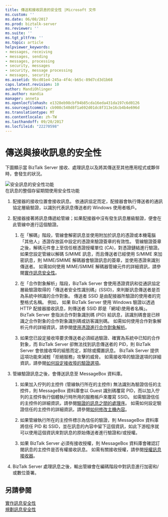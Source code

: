 ```yaml
---
title: 傳送和接收訊息的安全性 |Microsoft 文件
ms.custom: ''
ms.date: 06/08/2017
ms.prod: biztalk-server
ms.reviewer: ''
ms.suite: ''
ms.tgt_pltfrm: ''
ms.topic: article
helpviewer_keywords:
- messages, receiving
- messages, sending
- messages, processing
- security, messages
- security, message processing
- messages, security
ms.assetid: 9bcd01e4-245a-4f4c-b65c-89d7cd3d1b68
caps.latest.revision: 10
author: MandiOhlinger
ms.author: mandia
manager: anneta
ms.openlocfilehash: e1328eb98cbf94b85cda16eda431da197c6d0126
ms.sourcegitcommit: cb908c540d8f1a692d01dc8f313e16cb4b4e696d
ms.translationtype: MT
ms.contentlocale: zh-TW
ms.lasthandoff: 09/20/2017
ms.locfileid: "22270598"
---
```

# <a name="security-for-sending-and-receiving-messages"></a>傳送與接收訊息的安全性
下圖顯示當 BizTalk Server 接收、處理訊息以及將其傳送至其他應用程式或夥伴時，會發生的狀況。  
  
 ![安全訊息的安全性功能](../core/media/ebiz-plan-secoverview.gif "ebiz_plan_secoverview")  
在訊息的整個存留期間使用安全性功能  
  
1.  配接器的接收位置會接收訊息。 依通訊協定而定，配接器會執行傳送者的通訊協定層級驗證，以識別代表訊息傳送者的 Windows 使用者帳戶。  
  
2.  配接器接著將訊息傳遞給管線；如果配接器中沒有發生訊息層級驗證，便會在此管線中進行這個驗證。  
  
    1.  在「解碼」階段，管線會解密訊息並使用附加於訊息的憑證或本機電腦「其他人」憑證存放區中設定的憑證來驗證簽章的有效性。 管線驗證簽章之後，解碼元件會上至信任根憑證授權單位 (CA)，對憑證鏈結進行驗證。 如果您設定管線以解碼 S/MIME 訊息，而且傳送者已經使用 S/MIME 來加密訊息，則 MIME/SMIME 解碼器會驗證訊息的簽章，並使用憑證來識別傳送者。 如需如何使用 MIME/SMIME 解碼器管線元件的詳細資訊，請參閱[實作訊息安全性](../core/implementing-message-security.md)。  
  
    2.  在「合作對象解析」階段，BizTalk Server 會使用憑證資訊和從通訊協定層級驗證取得的「傳送者安全性識別碼」(SSID)，來判斷訊息傳送者是否為系統中辨識的合作對象。 傳送者 SSID 是由配接器所驗證的使用者的完整格式名稱。 例如， 如果 BizTalk Server 使用 Windows 驗證以透過 HTTP 配接器接收訊息，則傳送者 SSID 即是「網域\使用者名稱」。 BizTalk Server 會指派合作對象識別碼 (PID) 給訊息，該識別碼會是已辨識之合作對象的合作對象識別碼或訪客識別碼。 如需如何使用合作對象解析元件的詳細資訊，請參閱[使用憑證進行合作對象解析](../core/using-certificates-for-party-resolution.md)。  
  
    3.  如果您已設定接收埠要求傳送者必須經過驗證、確實為系統中已知的合作對象，而 BizTalk Server 卻無法找到訊息傳送者的 PID，則 BizTalk Server 會依接收埠的組態而定，卸除或擱置訊息。 BizTalk Server 提供這項功能來減輕「拒絕服務」攻擊的威脅。 如需接收埠的驗證選項的詳細資訊，請參閱[如何設定接收埠的驗證選項](../core/how-to-configure-authentication-options-for-a-receive-port.md)。  
  
3.  管線驗證訊息之後，會傳送訊息至 MessageBox 資料庫。  
  
    1.  如果加入佇列的主控件 (管線執行所在的主控件) 無法識別為驗證信任的主控件，則 MessageBox 資料庫會以 Guest 識別碼覆寫 PID，而以加入佇列的主控件執行個體執行時所用的服務帳戶來覆寫 SSID。 如需驗證信任的主控件的詳細資訊，請參閱[驗證的訊息之間的處理序](../core/authentication-of-messages-between-processes.md)。 如需如何設定驗證信任的主控件的詳細資訊，請參閱[如何修改主機內容](../core/how-to-modify-host-properties.md)。  
  
    2.  如果管線執行所在的主控件標示為信任的驗證，則 MessageBox 資料庫將信任 PID 和 SSID，並在訊息的內容中留下這個資訊，如此下游程序就可以使用這個資訊來對訊息的原始傳送者進行驗證和/或授權。  
  
    3.  如果 BizTalk Server 必須有接收授權，則 MessageBox 資料庫會確認訂閱訊息的主控件是否有權接收訊息。 如需有關接收授權，請參閱[授權訊息接收器](../core/authorizing-the-receiver-of-a-message.md)。  
  
4.  BizTalk Server 處理訊息之後，輸出管線會在編碼階段中對訊息進行加密和/或數位簽署。  
  
## <a name="see-also"></a>另請參閱  
 [實作訊息安全性](../core/implementing-message-security.md)   
 [規劃訊息安全性](../core/planning-message-security.md)